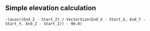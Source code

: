 ## Simple elevation calculation
`-(acos((End_Z - Start_Z) / VectorSize(End_X - Start_X, End_Y - Start_Y, End_Z - Start_Z)) - 90.0)`

